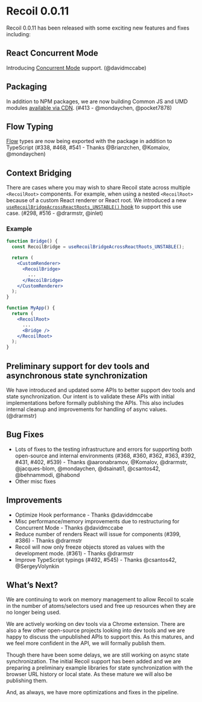 # Recoil 0.0.11

Recoil 0.0.11 has been released with some exciting new features and fixes including:

## React Concurrent Mode
Introducing [Concurrent Mode](https://reactjs.org/docs/concurrent-mode-intro.html) support. (@davidmccabe)

## Packaging
In addition to NPM packages, we are now building Common JS and UMD modules [available via CDN](/docs/introduction/installation#cdn). (#413 - @mondaychen, @pocket7878)

## Flow Typing
[Flow](https://flow.org/) types are now being exported with the package in addition to TypeScript (#338, #468, #541 - Thanks @Brianzchen, @Komalov, @mondaychen)

## Context Bridging
There are cases where you may wish to share Recoil state across multiple `<RecoilRoot>` components.  For example, when using a nested `<RecoilRoot>` because of a custom React renderer or React root.  We introduced a new [`useRecoilBridgeAcrossReactRoots_UNSTABLE()` hook](/docs/api-reference/core/useRecoilBridgeAcrossReactRoots) to support this use case. (#298, #516 - @drarmstr, @inlet)

### Example

```jsx
function Bridge() {
  const RecoilBridge = useRecoilBridgeAcrossReactRoots_UNSTABLE();

  return (
    <CustomRenderer>
      <RecoilBridge>
        ...
      </RecoilBridge>
    </CustomRenderer>
  );
}

function MyApp() {
  return (
    <RecoilRoot>
      ...
      <Bridge />
    </RecoilRoot>
  );
}
```

## Preliminary support for dev tools and asynchronous state synchronization
We have introduced and updated some APIs to better support dev tools and state synchronization.  Our intent is to validate these APIs with initial implementations before formally publishing the APIs.  This also includes internal cleanup and improvements for handling of async values.  (@drarmstr)

## Bug Fixes

- Lots of fixes to the testing infrastructure and errors for supporting both open-source and internal environments (#368, #360, #362, #363, #392, #431, #402, #539) - Thanks @aaronabramov, @Komalov, @drarmstr, @jacques-blom, @mondaychen, @dsainati1, @csantos42, @behnammodi, @habond
- Other misc fixes

## Improvements

- Optimize Hook performance - Thanks @daviddmccabe
- Misc performance/memory improvements due to restructuring for Concurrent Mode - Thanks @davidmccabe
- Reduce number of renders React will issue for components (#399, #386) - Thanks @drarmstr
- Recoil will now only freeze objects stored as values with the development mode. (#361) - Thanks @drarmstr
- Improve TypeScript typings (#492, #545) - Thanks @csantos42, @SergeyVolynkin

## What’s Next?

We are continuing to work on memory management to allow Recoil to scale in the number of atoms/selectors used and free up resources when they are no longer being used.

We are actively working on dev tools via a Chrome extension.  There are also a few other open-source projects looking into dev tools and we are happy to discuss the unpublished APIs to support this.  As this matures, and we feel more confident in the API, we will formally publish them.

Though there have been some delays, we are still working on async state synchronization.  The initial Recoil support has been added and we are preparing a preliminary example libraries for state synchronization with the browser URL history or local state.  As these mature we will also be publishing them.

And, as always, we have more optimizations and fixes in the pipeline.
